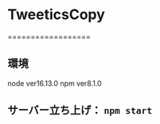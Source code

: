 # TweeticsCopy
==================
## 環境
node ver16.13.0
npm  ver8.1.0

サーバー立ち上げ： `npm start`
------------------
